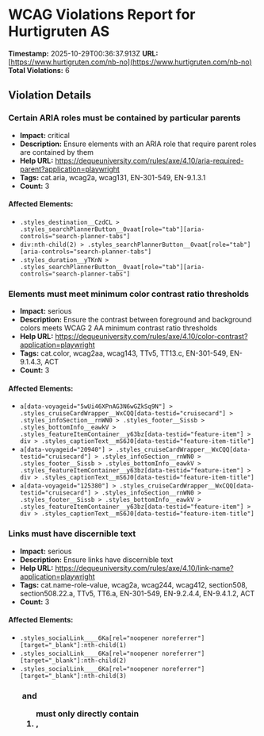 # WCAG Violations Report for Hurtigruten AS

**Timestamp:** 2025-10-29T00:36:37.913Z
**URL:** [https://www.hurtigruten.com/nb-no](https://www.hurtigruten.com/nb-no)
**Total Violations:** 6

## Violation Details

### Certain ARIA roles must be contained by particular parents

- **Impact:** critical
- **Description:** Ensure elements with an ARIA role that require parent roles are contained by them
- **Help URL:** https://dequeuniversity.com/rules/axe/4.10/aria-required-parent?application=playwright
- **Tags:** cat.aria, wcag2a, wcag131, EN-301-549, EN-9.1.3.1
- **Count:** 3

#### Affected Elements:

- `.styles_destination__CzdCL > .styles_searchPlannerButton__0vaat[role="tab"][aria-controls="search-planner-tabs"]`
- `div:nth-child(2) > .styles_searchPlannerButton__0vaat[role="tab"][aria-controls="search-planner-tabs"]`
- `.styles_duration__yTKnN > .styles_searchPlannerButton__0vaat[role="tab"][aria-controls="search-planner-tabs"]`

### Elements must meet minimum color contrast ratio thresholds

- **Impact:** serious
- **Description:** Ensure the contrast between foreground and background colors meets WCAG 2 AA minimum contrast ratio thresholds
- **Help URL:** https://dequeuniversity.com/rules/axe/4.10/color-contrast?application=playwright
- **Tags:** cat.color, wcag2aa, wcag143, TTv5, TT13.c, EN-301-549, EN-9.1.4.3, ACT
- **Count:** 3

#### Affected Elements:

- `a[data-voyageid="5wUi46XPnAG3N6wGZkSq9N"] > .styles_cruiseCardWrapper__WxCQQ[data-testid="cruisecard"] > .styles_infoSection__rnWN0 > .styles_footer__Sissb > .styles_bottomInfo__eawkV > .styles_featureItemContainer__y63bz[data-testid="feature-item"] > div > .styles_captionText__mS6J0[data-testid="feature-item-title"]`
- `a[data-voyageid="20940"] > .styles_cruiseCardWrapper__WxCQQ[data-testid="cruisecard"] > .styles_infoSection__rnWN0 > .styles_footer__Sissb > .styles_bottomInfo__eawkV > .styles_featureItemContainer__y63bz[data-testid="feature-item"] > div > .styles_captionText__mS6J0[data-testid="feature-item-title"]`
- `a[data-voyageid="125380"] > .styles_cruiseCardWrapper__WxCQQ[data-testid="cruisecard"] > .styles_infoSection__rnWN0 > .styles_footer__Sissb > .styles_bottomInfo__eawkV > .styles_featureItemContainer__y63bz[data-testid="feature-item"] > div > .styles_captionText__mS6J0[data-testid="feature-item-title"]`

### Links must have discernible text

- **Impact:** serious
- **Description:** Ensure links have discernible text
- **Help URL:** https://dequeuniversity.com/rules/axe/4.10/link-name?application=playwright
- **Tags:** cat.name-role-value, wcag2a, wcag244, wcag412, section508, section508.22.a, TTv5, TT6.a, EN-301-549, EN-9.2.4.4, EN-9.4.1.2, ACT
- **Count:** 3

#### Affected Elements:

- `.styles_socialLink____6Ka[rel="noopener noreferrer"][target="_blank"]:nth-child(1)`
- `.styles_socialLink____6Ka[rel="noopener noreferrer"][target="_blank"]:nth-child(2)`
- `.styles_socialLink____6Ka[rel="noopener noreferrer"][target="_blank"]:nth-child(3)`

### <ul> and <ol> must only directly contain <li>, <script> or <template> elements

- **Impact:** serious
- **Description:** Ensure that lists are structured correctly
- **Help URL:** https://dequeuniversity.com/rules/axe/4.10/list?application=playwright
- **Tags:** cat.structure, wcag2a, wcag131, EN-301-549, EN-9.1.3.1
- **Count:** 1

#### Affected Elements:

- `.styles_contact__PJl2F > ul`

### All page content should be contained by landmarks

- **Impact:** moderate
- **Description:** Ensure all page content is contained by landmarks
- **Help URL:** https://dequeuniversity.com/rules/axe/4.10/region?application=playwright
- **Tags:** cat.keyboard, best-practice
- **Count:** 5

#### Affected Elements:

- `.promoStyles_lgView__S_OoW > span`
- `.promoStyles_lgView__S_OoW > .styles_linkButton__eZWNK[rel=""][target="_self"] > .styles_btnInner__olpKp > .styles_btnText__tEvAX`
- `.styles_newsLetterContainer__oNPsL > .styles_wrapper__7DGG5.no-width-control > div > .styles_mb-xl__NcBm1`
- `.styles_newsLetterContainer__oNPsL > .styles_wrapper__7DGG5.no-width-control > div > .styles_mb-2xl__0JSb2`
- `a[href$="nyhetsbrev"] > .styles_btnInner__olpKp > .styles_btnText__tEvAX`

### Select element must have an accessible name

- **Impact:** critical
- **Description:** Ensure select element has an accessible name
- **Help URL:** https://dequeuniversity.com/rules/axe/4.10/select-name?application=playwright
- **Tags:** cat.forms, wcag2a, wcag412, section508, section508.22.n, TTv5, TT5.c, EN-301-549, EN-9.4.1.2, ACT
- **Count:** 1

#### Affected Elements:

- `select`
